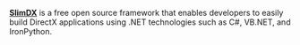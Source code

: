 [**SlimDX**](github.com/SlimDX) is a free open source framework that enables developers to easily build DirectX applications using .NET technologies such as C#, VB.NET, and IronPython.